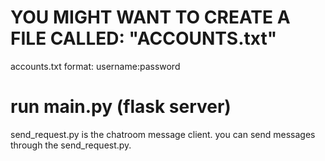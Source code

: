


# YOU MIGHT WANT TO CREATE A FILE CALLED: "ACCOUNTS.txt"

accounts.txt format: 
username:password


# run main.py (flask server)

send_request.py is the chatroom message client. 
you can send messages through the send_request.py. 
